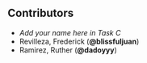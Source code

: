 ## Contributors
- _Add your name here in Task C_
- Revilleza, Frederick (**@blissfuljuan**)
- Ramirez, Ruther (**@dadoyyy**)